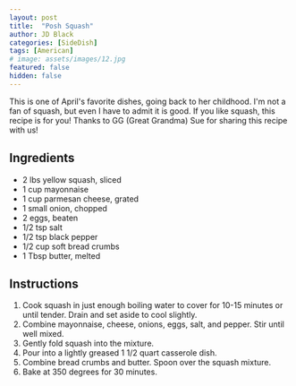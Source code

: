 ```yaml
---
layout: post
title:  "Posh Squash"
author: JD Black
categories: [SideDish]
tags: [American]
# image: assets/images/12.jpg
featured: false
hidden: false
---
```


This is one of April's favorite dishes, going back to her childhood.  I'm not a fan of squash, but even I have to admit it is good.  If you like squash, this recipe is for you!  Thanks to GG (Great Grandma) Sue for sharing this recipe with us!

## Ingredients
- 2 lbs yellow squash, sliced
- 1 cup mayonnaise
- 1 cup parmesan cheese, grated
- 1 small onion, chopped
- 2 eggs, beaten
- 1/2 tsp salt
- 1/2 tsp black pepper
- 1/2 cup soft bread crumbs
- 1 Tbsp butter, melted

## Instructions
1. Cook squash in just enough boiling water to cover for 10-15 minutes or until tender.  Drain and set aside to cool slightly.
1. Combine mayonnaise, cheese, onions, eggs, salt, and pepper.  Stir until well mixed.
1. Gently fold squash into the mixture.
1. Pour into a lightly greased 1 1/2 quart casserole dish.
1. Combine bread crumbs and butter.  Spoon over the squash mixture.
1. Bake at 350 degrees for 30 minutes.
